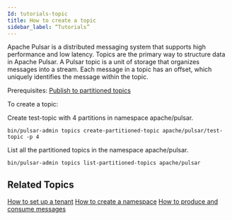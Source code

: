 ```yaml
---
Id: tutorials-topic
title: How to create a topic
sidebar_label: “Tutorials”
---
```



Apache Pulsar is a distributed messaging system that supports high performance and low latency. Topics are the primary way to structure data in Apache Pulsar. A Pulsar topic is a unit of storage that organizes messages into a stream. Each message in a topic has an offset, which uniquely identifies the message within the topic. 

Prerequisites:
[Publish to partitioned topics](admin-api-topics.md#publish-to-partitioned-topics)


To create a topic:

Create test-topic with 4 partitions in namespace apache/pulsar.

`bin/pulsar-admin topics create-partitioned-topic apache/pulsar/test-topic -p 4`

List all the partitioned topics in the namespace apache/pulsar.

`bin/pulsar-admin topics list-partitioned-topics apache/pulsar`

## Related Topics

[How to set up a tenant](tutorials-tenant.md)
[How to create a namespace](tutorials-namespace.md)
[How to produce and consume messages](tutorial-produce-consume.md)









